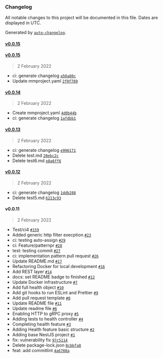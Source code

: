 ### Changelog

All notable changes to this project will be documented in this file. Dates are displayed in UTC.

Generated by [`auto-changelog`](https://github.com/CookPete/auto-changelog).

#### [v0.0.15](https://github.com/madeiramadeirabr/nest-service-template/compare/v0.0.15...v0.0.15)

#### [v0.0.15](https://github.com/madeiramadeirabr/nest-service-template/compare/v0.0.14...v0.0.15)

> 2 February 2022

- ci: generate changelog [`a50a80c`](https://github.com/madeiramadeirabr/nest-service-template/commit/a50a80cfd6f3368eb05e087a1b19e7f12c689624)
- Update mmproject.yaml [`2f9f789`](https://github.com/madeiramadeirabr/nest-service-template/commit/2f9f7895e38496f093ddc0e302065f3212147fba)

#### [v0.0.14](https://github.com/madeiramadeirabr/nest-service-template/compare/v0.0.13...v0.0.14)

> 2 February 2022

- Create mmproject.yaml [`4d0b44b`](https://github.com/madeiramadeirabr/nest-service-template/commit/4d0b44b0f2746564cf800157122d39699008ece5)
- ci: generate changelog [`1afdbb1`](https://github.com/madeiramadeirabr/nest-service-template/commit/1afdbb1fd22095d8de68ad9b46a5e41a4164c6d9)

#### [v0.0.13](https://github.com/madeiramadeirabr/nest-service-template/compare/v0.0.12...v0.0.13)

> 2 February 2022

- ci: generate changelog [`e996171`](https://github.com/madeiramadeirabr/nest-service-template/commit/e9961712077bb0118a461fbbc30ccb4dff398e7e)
- Delete test.md [`20ebc2c`](https://github.com/madeiramadeirabr/nest-service-template/commit/20ebc2cc0c2bee187968b7c50793d3051187edd0)
- Delete test6.md [`e8a6ff6`](https://github.com/madeiramadeirabr/nest-service-template/commit/e8a6ff6e552f62af868c8cefd1c44cb28243c839)

#### [v0.0.12](https://github.com/madeiramadeirabr/nest-service-template/compare/v0.0.11...v0.0.12)

> 2 February 2022

- ci: generate changelog [`1ddb288`](https://github.com/madeiramadeirabr/nest-service-template/commit/1ddb288e73268df3a876c35334977827eed8faaa)
- Delete test5.md [`6213c93`](https://github.com/madeiramadeirabr/nest-service-template/commit/6213c93f37444d16847405e7a3eb4e54062d9102)

#### v0.0.11

> 2 February 2022

- Test/ci4 [`#159`](https://github.com/madeiramadeirabr/nest-service-template/pull/159)
- Added generic http filter execption [`#23`](https://github.com/madeiramadeirabr/nest-service-template/pull/23)
- ci: testing auto-assign [`#29`](https://github.com/madeiramadeirabr/nest-service-template/pull/29)
- ci: Feature/patternpr [`#28`](https://github.com/madeiramadeirabr/nest-service-template/pull/28)
- test: testing commit [`#27`](https://github.com/madeiramadeirabr/nest-service-template/pull/27)
- ci: implementation pattern pull request [`#26`](https://github.com/madeiramadeirabr/nest-service-template/pull/26)
- Update README.md [`#17`](https://github.com/madeiramadeirabr/nest-service-template/pull/17)
- Refactoring Docker for local development [`#16`](https://github.com/madeiramadeirabr/nest-service-template/pull/16)
- Add REST layer [`#14`](https://github.com/madeiramadeirabr/nest-service-template/pull/14)
- docs: set README badge to finished [`#12`](https://github.com/madeiramadeirabr/nest-service-template/pull/12)
- Update Docker infrastructure [`#7`](https://github.com/madeiramadeirabr/nest-service-template/pull/7)
- Add full health object [`#10`](https://github.com/madeiramadeirabr/nest-service-template/pull/10)
- Add git hooks to run ESLint and Prettier [`#9`](https://github.com/madeiramadeirabr/nest-service-template/pull/9)
- Add pull request template [`#8`](https://github.com/madeiramadeirabr/nest-service-template/pull/8)
- Update README file [`#11`](https://github.com/madeiramadeirabr/nest-service-template/pull/11)
- Update readme file [`#6`](https://github.com/madeiramadeirabr/nest-service-template/pull/6)
- Enabling HTTP to gRPC proxy [`#5`](https://github.com/madeiramadeirabr/nest-service-template/pull/5)
- Adding tests to health controller [`#4`](https://github.com/madeiramadeirabr/nest-service-template/pull/4)
- Completing health feature [`#3`](https://github.com/madeiramadeirabr/nest-service-template/pull/3)
- Adding Health feature basic structure [`#2`](https://github.com/madeiramadeirabr/nest-service-template/pull/2)
- Adding base NestJS project [`#1`](https://github.com/madeiramadeirabr/nest-service-template/pull/1)
- fix: vulnerability fix [`97c5114`](https://github.com/madeiramadeirabr/nest-service-template/commit/97c5114143e8ca7b73cf9eba78a3db561ce94430)
- Delete package-lock.json [`0cbbfa8`](https://github.com/madeiramadeirabr/nest-service-template/commit/0cbbfa82854c52538423c7bab1de751be2e61d30)
- feat: add commitlint [`4a6708a`](https://github.com/madeiramadeirabr/nest-service-template/commit/4a6708a7d745ba4b3e9b8cab5072d3996ca9f91e)

